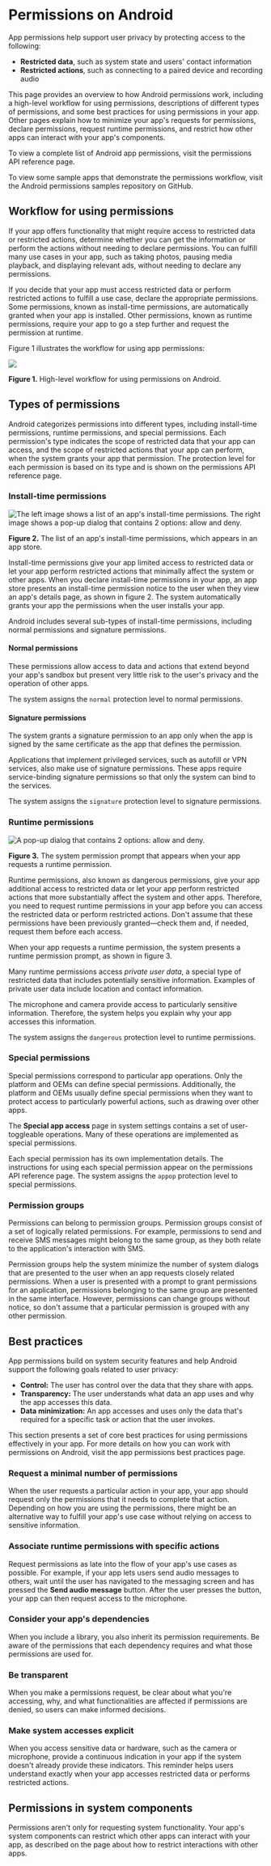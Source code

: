 # Permissions on Android

App permissions help support user privacy by protecting access to the following:

*   **Restricted data**, such as system state and users' contact information
*   **Restricted actions**, such as connecting to a paired device and recording audio

This page provides an overview to how Android permissions work, including a high-level workflow for using permissions, descriptions of different types of permissions, and some best practices for using permissions in your app. Other pages explain how to minimize your app's requests for permissions, declare permissions, request runtime permissions, and restrict how other apps can interact with your app's components.

To view a complete list of Android app permissions, visit the permissions API reference page.

To view some sample apps that demonstrate the permissions workflow, visit the Android permissions samples repository on GitHub.

Workflow for using permissions
------------------------------

If your app offers functionality that might require access to restricted data or restricted actions, determine whether you can get the information or perform the actions without needing to declare permissions. You can fulfill many use cases in your app, such as taking photos, pausing media playback, and displaying relevant ads, without needing to declare any permissions.

If you decide that your app must access restricted data or perform restricted actions to fulfill a use case, declare the appropriate permissions. Some permissions, known as install-time permissions, are automatically granted when your app is installed. Other permissions, known as runtime permissions, require your app to go a step further and request the permission at runtime.

Figure 1 illustrates the workflow for using app permissions:

![](https://developer.android.com/static/images/training/permissions/workflow-overview.svg)

**Figure 1.** High-level workflow for using permissions on Android.

Types of permissions
--------------------

Android categorizes permissions into different types, including install-time permissions, runtime permissions, and special permissions. Each permission's type indicates the scope of restricted data that your app can access, and the scope of restricted actions that your app can perform, when the system grants your app that permission. The protection level for each permission is based on its type and is shown on the permissions API reference page.

### Install-time permissions

![The left image shows a list of an app's install-time permissions. The
    right image shows a pop-up dialog that contains 2 options: allow and deny.](https://developer.android.com/static/images/training/permissions/install-time.svg)

**Figure 2.** The list of an app's install-time permissions, which appears in an app store.

Install-time permissions give your app limited access to restricted data or let your app perform restricted actions that minimally affect the system or other apps. When you declare install-time permissions in your app, an app store presents an install-time permission notice to the user when they view an app's details page, as shown in figure 2. The system automatically grants your app the permissions when the user installs your app.

Android includes several sub-types of install-time permissions, including normal permissions and signature permissions.

#### Normal permissions

These permissions allow access to data and actions that extend beyond your app's sandbox but present very little risk to the user's privacy and the operation of other apps.

The system assigns the `normal` protection level to normal permissions.

#### Signature permissions

The system grants a signature permission to an app only when the app is signed by the same certificate as the app that defines the permission.

Applications that implement privileged services, such as autofill or VPN services, also make use of signature permissions. These apps require service-binding signature permissions so that only the system can bind to the services.

The system assigns the `signature` protection level to signature permissions.

### Runtime permissions

![A pop-up dialog that contains 2 options: allow and deny.](https://developer.android.com/static/images/training/permissions/runtime.svg)

**Figure 3.** The system permission prompt that appears when your app requests a runtime permission.

Runtime permissions, also known as dangerous permissions, give your app additional access to restricted data or let your app perform restricted actions that more substantially affect the system and other apps. Therefore, you need to request runtime permissions in your app before you can access the restricted data or perform restricted actions. Don't assume that these permissions have been previously granted—check them and, if needed, request them before each access.

When your app requests a runtime permission, the system presents a runtime permission prompt, as shown in figure 3.

Many runtime permissions access _private user data_, a special type of restricted data that includes potentially sensitive information. Examples of private user data include location and contact information.

The microphone and camera provide access to particularly sensitive information. Therefore, the system helps you explain why your app accesses this information.

The system assigns the `dangerous` protection level to runtime permissions.

### Special permissions

Special permissions correspond to particular app operations. Only the platform and OEMs can define special permissions. Additionally, the platform and OEMs usually define special permissions when they want to protect access to particularly powerful actions, such as drawing over other apps.

The **Special app access** page in system settings contains a set of user-toggleable operations. Many of these operations are implemented as special permissions.

Each special permission has its own implementation details. The instructions for using each special permission appear on the permissions API reference page. The system assigns the `appop` protection level to special permissions.

### Permission groups

Permissions can belong to permission groups. Permission groups consist of a set of logically related permissions. For example, permissions to send and receive SMS messages might belong to the same group, as they both relate to the application's interaction with SMS.

Permission groups help the system minimize the number of system dialogs that are presented to the user when an app requests closely related permissions. When a user is presented with a prompt to grant permissions for an application, permissions belonging to the same group are presented in the same interface. However, permissions can change groups without notice, so don't assume that a particular permission is grouped with any other permission.

Best practices
--------------

App permissions build on system security features and help Android support the following goals related to user privacy:

*   **Control:** The user has control over the data that they share with apps.
*   **Transparency:** The user understands what data an app uses and why the app accesses this data.
*   **Data minimization:** An app accesses and uses only the data that's required for a specific task or action that the user invokes.

This section presents a set of core best practices for using permissions effectively in your app. For more details on how you can work with permissions on Android, visit the app permissions best practices page.

### Request a minimal number of permissions

When the user requests a particular action in your app, your app should request only the permissions that it needs to complete that action. Depending on how you are using the permissions, there might be an alternative way to fulfill your app's use case without relying on access to sensitive information.

### Associate runtime permissions with specific actions

Request permissions as late into the flow of your app's use cases as possible. For example, if your app lets users send audio messages to others, wait until the user has navigated to the messaging screen and has pressed the **Send audio message** button. After the user presses the button, your app can then request access to the microphone.

### Consider your app's dependencies

When you include a library, you also inherit its permission requirements. Be aware of the permissions that each dependency requires and what those permissions are used for.

### Be transparent

When you make a permissions request, be clear about what you're accessing, why, and what functionalities are affected if permissions are denied, so users can make informed decisions.

### Make system accesses explicit

When you access sensitive data or hardware, such as the camera or microphone, provide a continuous indication in your app if the system doesn't already provide these indicators. This reminder helps users understand exactly when your app accesses restricted data or performs restricted actions.

Permissions in system components
--------------------------------

Permissions aren't only for requesting system functionality. Your app's system components can restrict which other apps can interact with your app, as described on the page about how to restrict interactions with other apps.